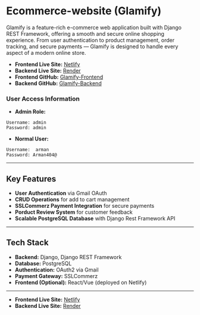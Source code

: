# Ecommerce-website (Glamify)


Glamify is a feature-rich e-commerce web application built with Django REST Framework, offering a smooth and secure online shopping experience. From user authentication to product management, order tracking, and secure payments — Glamify is designed to handle every aspect of a modern online store.

- **Frontend Live Site:** [Netlify](https://glamify-frontend-site.netlify.app/)
- **Backend Live Site:** [Render](https://glamify-backend-tp2c.onrender.com/)
- **Frontend GitHub:** [Glamify-Frontend](https://github.com/mohammadarmanhossen/Glamify_frontend)
- **Backend GitHub:** [Glamify-Backend](https://github.com/mohammadarmanhossen/Glamify_backend)

### User Access Information
- **Admin Role:**
```
Username: admin
Password: admin
```

- **Normal User:**
```
Username:  arman
Password: Arman404@
```
---

## Key Features
- **User Authentication** via Gmail OAuth
- **CRUD Operations** for add to cart management
- **SSLCommerz Payment Integration** for secure payments
- **Porduct Review System** for customer feedback
- **Scalable PostgreSQL Database** with Django Rest Framework API

---

## Tech Stack
- **Backend:** Django, Django REST Framework
- **Database:** PostgreSQL
- **Authentication:** OAuth2 via Gmail
- **Payment Gateway:** SSLCommerz
- **Frontend (Optional):** React/Vue (deployed on Netlify)

---


- **Frontend Live Site:** [Netlify](https://glamify-frontend-site.netlify.app/)
- **Backend Live Site:** [Render](https://glamify-backend-tp2c.onrender.com/)



